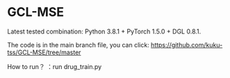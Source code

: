 # GCL-MSE
Latest tested combination: Python 3.8.1 + PyTorch 1.5.0 + DGL 0.8.1.

The code is in the main branch file, you can click: https://github.com/kuku-tss/GCL-MSE/tree/master

How to run？
：run drug_train.py
